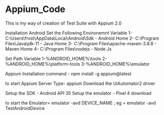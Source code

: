 # Appium_Code
This is my way of creation of Test Suite with Appium 2.0

Installation 
Android 
Set the Following Environemnt Variable 
1- C:\Users\frost\AppData\Local\Android\Sdk  - Android Home 
2- C:\Program Files\Java\jdk-11 - Java Home 
3- C:\Program Files\apache-maven-3.8.8 - Maven Home 
4- C:\Program Files\nodejs - Node Js

Set Path Variable 
1-%ANDROID_HOME%\tools
2-%ANDROID_HOME%\platform-tools
3-%ANDROID_HOME%\emulator

Appium Installation 
command - npm install -g appium@latest

to start Appium Server Type- appium 
Download the UiAutomator2 driver

Setup the SDK - Android API 35
Setup the emulator - Pixel 4 download 

to start the Emulator=  emulator -avd DEVICE_NAME  ; eg = emulator -avd TestAndroidDevice 









